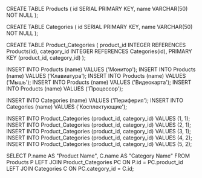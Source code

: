 CREATE TABLE Products (
    id SERIAL PRIMARY KEY,
    name VARCHAR(50) NOT NULL
);

CREATE TABLE Categories (
    id SERIAL PRIMARY KEY,
    name VARCHAR(50) NOT NULL
);

CREATE TABLE Product_Categories (
    product_id INTEGER REFERENCES Products(id),
    category_id INTEGER REFERENCES Categories(id),
    PRIMARY KEY (product_id, category_id)
);

INSERT INTO Products (name) VALUES ('Монитор');
INSERT INTO Products (name) VALUES ('Клавиатура');
INSERT INTO Products (name) VALUES ('Мышь');
INSERT INTO Products (name) VALUES ('Видеокарта');
INSERT INTO Products (name) VALUES ('Процессор');

INSERT INTO Categories (name) VALUES ('Периферия');
INSERT INTO Categories (name) VALUES ('Косплектующие');


INSERT INTO Product_Categories (product_id, category_id) VALUES (1, 1);
INSERT INTO Product_Categories (product_id, category_id) VALUES (2, 1);
INSERT INTO Product_Categories (product_id, category_id) VALUES (3, 1);
INSERT INTO Product_Categories (product_id, category_id) VALUES (4, 2);
INSERT INTO Product_Categories (product_id, category_id) VALUES (5, 2);

SELECT P.name AS "Product Name", C.name AS "Category Name"
FROM Products P
LEFT JOIN Product_Categories PC ON P.id = PC.product_id
LEFT JOIN Categories C ON PC.category_id = C.id;
